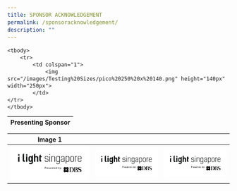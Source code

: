 ```yaml
---
title: SPONSOR ACKNOWLEDGEMENT
permalink: /sponsoracknowledgement/
description: ""
---
```

<table>
	<thead>
	<tr>
		<th colspan="1"> Presenting Sponsor </th>
	</tr></thead>
	
	<tbody>
		<tr>
			<td colspan="1">
				<img src="/images/Testing%20Sizes/pico%20250%20x%20140.png" height="140px" width="250px">
			</td>
	</tr>
	</tbody>
</table>




		






| Image 1 |  |   | 
| -------- | -------- | -------- |
|![](/images/iLightsg_Lockup(F)-240220-04.png)|[![](/images/iLightsg_Lockup(F)-240220-04.png)](https://www.ilightsingapore.gov.sg)|![](/images/iLightsg_Lockup(F)-240220-04.png)|